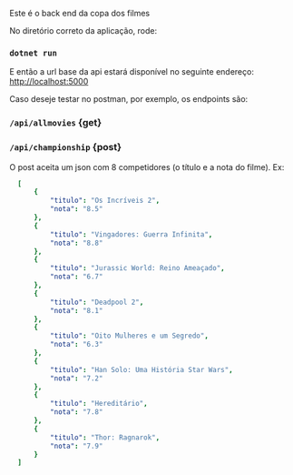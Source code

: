 Este é o back end da copa dos filmes

No diretório correto da aplicação, rode:

### `dotnet run`

E então a url base da api estará disponível no seguinte endereço:
[http://localhost:5000](http://localhost:5000)

Caso deseje testar no postman, por exemplo, os endpoints são: 

### `/api/allmovies` {get}

### `/api/championship` {post}

O post aceita um json com 8 competidores (o título e a nota do filme).
Ex:

````yaml
  [
      {
          "titulo": "Os Incríveis 2",
          "nota": "8.5"
      },
      {
          "titulo": "Vingadores: Guerra Infinita",
          "nota": "8.8"
      },
      {
          "titulo": "Jurassic World: Reino Ameaçado",
          "nota": "6.7"
      },
      {
          "titulo": "Deadpool 2",
          "nota": "8.1"
      },
      {
          "titulo": "Oito Mulheres e um Segredo",
          "nota": "6.3"
      },
      {
          "titulo": "Han Solo: Uma História Star Wars",
          "nota": "7.2"
      },
      {
          "titulo": "Hereditário",
          "nota": "7.8"
      },
      {
          "titulo": "Thor: Ragnarok",
          "nota": "7.9"
      }
  ]
